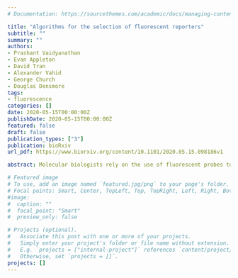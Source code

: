 ```yaml
---
# Documentation: https://sourcethemes.com/academic/docs/managing-content/

title: "Algorithms for the selection of fluorescent reporters"
subtitle: ""
summary: ""
authors:
- Prashant Vaidyanathan
- Evan Appleton
- David Tran
- Alexander Vahid
- George Church 
- Douglas Densmore
tags:
- fluorescence
categories: []
date: 2020-05-15T00:00:00Z
publishDate: 2020-05-15T00:00:00Z
featured: false
draft: false
publication_types: ["3"]
publication: bioRxiv
url_pdf: https://www.biorxiv.org/content/10.1101/2020.05.15.098186v1

abstract: Molecular biologists rely on the use of fluorescent probes to take measurements of their model systems. These fluorophores fall into various classes (e.g. fluorescent dyes, fluorescent proteins, etc.), but they all share some general properties (such as excitation and emission spectra, brightness) and require similar equipment for data acquisition. Selecting an ideal set of fluorophores for a particular measurement technology or vice versa is a multidimensional problem that is difficult to solve with ad hoc methods due to the enormous solution space of possible fluorophore panels. Choosing sub-optimal fluorophore panels can result in unreliable or erroneous measurements of biochemical properties in model systems. Here, we describe a set of algorithms, implemented in an open-source software tool, for solving these problems efficiently to arrive at fluorophore panels optimized for maximal signal and minimal bleed-through.

# Featured image
# To use, add an image named `featured.jpg/png` to your page's folder.
# Focal points: Smart, Center, TopLeft, Top, TopRight, Left, Right, BottomLeft, Bottom, BottomRight.
#image: 
#  caption: ""
#  focal_point: "Smart"
#  preview_only: false

# Projects (optional).
#   Associate this post with one or more of your projects.
#   Simply enter your project's folder or file name without extension.
#   E.g. `projects = ["internal-project"]` references `content/project/deep-learning/index.md`.
#   Otherwise, set `projects = []`.
projects: []
---
```

